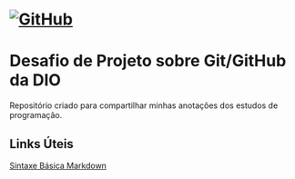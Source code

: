 # [![GitHub](https://img.shields.io/badge/GitHub-100000?style=for-the-badge&logo=github&logoColor=white)](https://github.com/eugabby) 
# Desafio de Projeto sobre Git/GitHub da DIO 
Repositório criado para compartilhar minhas anotações dos estudos de programação.

## Links Úteis
[Sintaxe Básica Markdown](https://www.markdownguide.org/basic-syntax/)
